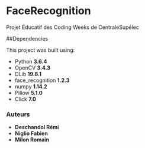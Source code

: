 # FaceRecognition
Projet Éducatif des Coding Weeks de CentraleSupélec

##Dependencies

This project was built using:
* Python **3.6.4**
* OpenCV **3.4.3**
* DLib **19.8.1**
* face_recognition **1.2.3**
* numpy **1.14.2**
* Pillow **5.1.0**
* Click **7.0**

### Auteurs

* **Deschandol Rémi**
* **Niglio Fabien**
* **Milon Romain**
